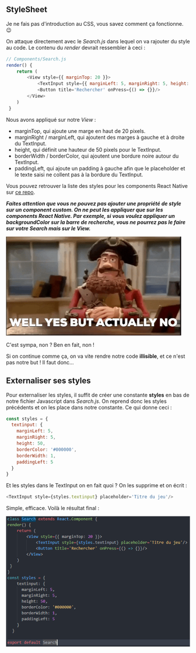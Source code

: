 ## StyleSheet
Je ne fais pas d'introduction au CSS, vous savez comment ça fonctionne. :wink:  

On attaque directement avec le *Search.js* dans lequel on va rajouter du style au code. Le contenu du *render* devrait ressembler à ceci :  

```javascript
// Components/Search.js
render() {
    return (
        <View style={{ marginTop: 20 }}>
            <TextInput style={{ marginLeft: 5, marginRight: 5, height: 50, borderColor: '#000000', borderWidth: 1, paddingLeft: 5 }} placeholder='Titre du jeu'/>
            <Button title='Rechercher' onPress={() => {}}/>
        </View>
    )
 }
```  

Nous avons appliqué sur notre *View* : 
- marginTop, qui ajoute une marge en haut de 20 pixels.
- marginRight / marginLeft, qui ajoutent des marges à gauche et à droite du TextInput.
- height, qui définit une hauteur de 50 pixels pour le TextInput.
- borderWidth / borderColor, qui ajoutent une bordure noire autour du TextInput.
- paddingLeft, qui ajoute un padding à gauche afin que le placeholder et le texte saisi ne collent pas à la bordure du TextInput.  

Vous pouvez retrouver la liste des styles pour les components React Native sur <a href="https://github.com/vhpoet/react-native-styling-cheat-sheet">ce repo</a>.  

***Faites attention que vous ne pouvez pas ajouter une propriété de style sur un component custom. On ne peut les appliquer que sur les components React Native. Par exemple, si vous voulez appliquer un backgroundColor sur la barre de recherche, vous ne pourrez pas le faire sur votre Search mais sur le View.***  

![image yes but no gif](../assets/gif/yes-but-no.gif)

C'est sympa, non ? Ben en fait, non !  

Si on continue comme ça, on va vite rendre notre code **illisible**, et ce n'est pas notre but ! Il faut donc... 

## Externaliser ses styles
Pour externaliser les styles, il suffit de créer une constante **styles** en bas de notre fichier Javascript dans *Search.js*. On reprend donc les styles précédents et on les place dans notre constante. Ce qui donne ceci :  
```javascript
const styles = {
  textinput: {
    marginLeft: 5,
    marginRight: 5,
    height: 50,
    borderColor: '#000000',
    borderWidth: 1,
    paddingLeft: 5
  }
}
```

Et les styles dans le TextInput on en fait quoi ? On les supprime et on écrit : 
```javascript
<TextInput style={styles.textinput} placeholder='Titre du jeu'/>
```
Simple, efficace. Voilà le résultat final :  

![image const styles](../assets/img/styles-changes.png) 